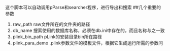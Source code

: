 这个脚本可以自动调用pParse和searcher程序，进行导出和搜索
##几个重要的参数
1. raw_path raw文件所在的文件夹的路径
2. db_name 搜索使用的数据库名称，必须在db.ini中存在的，而且名称与之一致
3. plink_bin_path pLink的安装目录bin所在路径
4. plink_para_demo .plink参数文件的模板文件，根据它生成运行所需的参数问